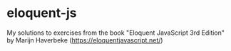 # eloquent-js
My solutions to exercises from the book "Eloquent JavaScript 3rd Edition" by Marijn Haverbeke (https://eloquentjavascript.net/)
